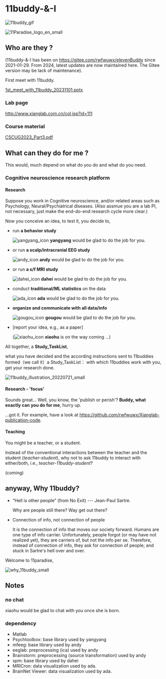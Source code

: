 # 11buddy-&-I
![11buddy_gif](https://github.com/rwfwuwx/11buddy-and-I/assets/60617251/445aba7f-40cb-4e5d-b842-3c09cf92c7a9)

![11Paradise_logo_en_small](https://github.com/rwfwuwx/11buddy-and-I/assets/60617251/7345a615-e0da-466f-8bca-6228612e62e3)


## Who are they ?
(11buddy-&-I has been on https://gitee.com/rwfwuwx/elevenBuddy since 2021-01-29. From 2024, latest updates are now maintained here. 
The Gitee version may be lack of maintenance).

First meet with 11buddy.

[1st_meet_with_11buddy_20231101.pptx](https://github.com/rwfwuwx/11buddy-and-I/files/14661068/1st_meet_with_11buddy_20231101.pptx)

### Lab page
http://www.xianglab.com.cn/col.jsp?id=111

### Course material
[CSCUG2023_Part3.pdf](https://github.com/rwfwuwx/11buddy-and-I/files/14650834/CSCUG2023_Part3.pdf)


## What can they do for me ?
This would, much depend on what do you do and what do you need.

### Cognitive neuroscience research platform
#### Research
Suppose you work in Cognitive neuroscience, and/or related areas such as Psychology, Neural/Psychiatrical diseases.
(Also assmue you are a lab PI, not necessary, just make the end-do-end research cycle more clear.)

Now you conceive an idea, to test it, you decide to,
- run **a behavior study**
  
  ![yangyang_icon](https://github.com/rwfwuwx/11buddy-and-I/assets/60617251/b3d76fd2-ecb9-4641-affd-98d03f5c3451) **yangyang** would be glad to do the job for you.

- or run **a scalp/intracranial EEG study**
  
  ![andy_icon](https://github.com/rwfwuwx/11buddy-and-I/assets/60617251/f77af4d5-6e17-4c9f-ac85-054e086fa661) **andy** would be glad to do the job for you.

- or run **a s/f MRI study**

  ![dahei_icon](https://github.com/rwfwuwx/11buddy-and-I/assets/60617251/98640411-8e48-4103-92d5-e700f3307d0b) **dahei** would be glad to do the job for you.

- conduct **traditional/ML statistics** on the data

  ![ada_icon](https://github.com/rwfwuwx/11buddy-and-I/assets/60617251/aaa2a664-f765-4484-a7a4-2c556931479d) **ada** would be glad to do the job for you.

- **organize and communicate with all data/info**
  
  ![gougou_icon](https://github.com/rwfwuwx/11buddy-and-I/assets/60617251/7cc3b7f6-daa6-4d30-9a89-c7a60bf1307d) **gougou** would be glad to do the job for you.

- [report your idea, e.g., as a paper]
  
  (![xiaohu_icon](https://github.com/rwfwuwx/11buddy-and-I/assets/60617251/784485d6-85f7-4072-a7e8-9c6572ca05ee)
 **xiaohu** is on the way coming ...)

All together, a **Study_TaskList**,

what you have decided and the according instructions sent to 11buddies formed（we call it）a Study_TaskList： with which 11buddies work with you, get your research done.

![11buddy_illustration_20220721_small](https://github.com/rwfwuwx/11buddy-and-I/assets/60617251/8522c03f-8a91-4b19-bc0a-1a5fda6ac0e6)

#### Research - 'focus'
Sounds great... Well, you know, the 'publish or perish'? **Buddy, what exactly can you do for me**, hurry up.

...got it. For example, have a look at https://github.com/rwfwuwx/Xianglab-publication-code.

#### Teaching
You might be a teacher, or a student.

Instead of the conventional interactions between the teacher and the student (*teacher-student*), why not to ask 11buddy to interact with either/both, i.e., *teacher-11buddy-student*?

(coming)

## anyway, Why 11buddy?
- “Hell is other people” (from No Exit) --- Jean-Paul Sartre.
  
  Why are people still there? Way get out there?

- Connection of info, not connection of people

  It is the connection of info that moves our society forward. Humans are one type of info carrier. Unfortunately, people forgot (or may have not realized yet), they are carriers of, but not the info per se. Therefore, instead of connection of info, they ask for connection of people; and stuck in Sartre's hell over and over.

Welcome to 11paradise,

![why_11buddy_small](https://github.com/rwfwuwx/11buddy-and-I/assets/60617251/0220b0a4-7d25-42bd-b9e9-6919ad16bbe5)



## Notes
### no chat
xiaohu would be glad to chat with you once she is born.

### dependency
- Matlab
- Psychtoolbox: base library used by yangyang
- mfeeg: base library used by andy
- eeglab: preprocessing (ica) used by andy
- Brainstorm: preprocessing (source transformation) used by andy
- spm: base library used by dahei
- MRICron: data visualization used by ada.
- BrainNet Viewer: data visualization used by ada.
